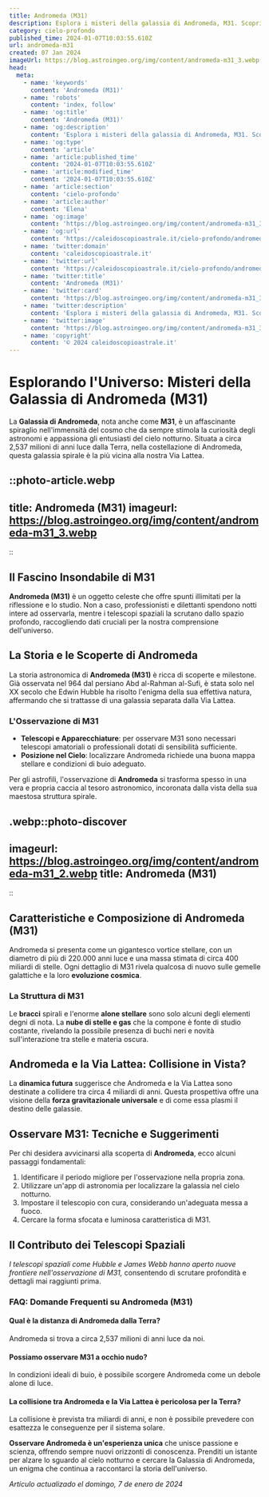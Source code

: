 ```yaml
---
title: Andromeda (M31)
description: Esplora i misteri della galassia di Andromeda, M31. Scopri la sua storia e come osservarla dalla Terra. Leggi di più!
category: cielo-profondo
published_time: 2024-01-07T10:03:55.610Z
url: andromeda-m31
created: 07 Jan 2024
imageUrl: https://blog.astroingeo.org/img/content/andromeda-m31_3.webp
head:
  meta:
    - name: 'keywords'
      content: 'Andromeda (M31)'
    - name: 'robots'
      content: 'index, follow'
    - name: 'og:title'
      content: 'Andromeda (M31)'
    - name: 'og:description'
      content: 'Esplora i misteri della galassia di Andromeda, M31. Scopri la sua storia e come osservarla dalla Terra. Leggi di più!'
    - name: 'og:type'
      content: 'article'
    - name: 'article:published_time'
      content: '2024-01-07T10:03:55.610Z'
    - name: 'article:modified_time'
      content: '2024-01-07T10:03:55.610Z'
    - name: 'article:section'
      content: 'cielo-profondo'
    - name: 'article:author'
      content: 'Elena'
    - name: 'og:image'
      content: 'https://blog.astroingeo.org/img/content/andromeda-m31_3.webp'
    - name: 'og:url'
      content: 'https://caleidoscopioastrale.it/cielo-profondo/andromeda-m31'
    - name: 'twitter:domain'
      content: 'caleidoscopioastrale.it'
    - name: 'twitter:url'
      content: 'https://caleidoscopioastrale.it/cielo-profondo/andromeda-m31'
    - name: 'twitter:title'
      content: 'Andromeda (M31)'
    - name: 'twitter:card'
      content: 'https://blog.astroingeo.org/img/content/andromeda-m31_3.webp'
    - name: 'twitter:description'
      content: 'Esplora i misteri della galassia di Andromeda, M31. Scopri la sua storia e come osservarla dalla Terra. Leggi di più!'
    - name: 'twitter:image'
      content: 'https://blog.astroingeo.org/img/content/andromeda-m31_3.webp'
    - name: 'copyright'
      content: '© 2024 caleidoscopioastrale.it'
---
```

# Esplorando l'Universo: Misteri della Galassia di Andromeda (M31)

La **Galassia di Andromeda**, nota anche come **M31**, è un affascinante spiraglio nell'immensità del cosmo che da sempre stimola la curiosità degli astronomi e appassiona gli entusiasti del cielo notturno. Situata a circa 2,537 milioni di anni luce dalla Terra, nella costellazione di Andromeda, questa galassia spirale è la più vicina alla nostra Via Lattea.

::photo-article.webp
---
title: Andromeda (M31)
imageurl: https://blog.astroingeo.org/img/content/andromeda-m31_3.webp
---
::

## Il Fascino Insondabile di M31

**Andromeda (M31)** è un oggetto celeste che offre spunti illimitati per la riflessione e lo studio. Non a caso, professionisti e dilettanti spendono notti intere ad osservarla, mentre i telescopi spaziali la scrutano dallo spazio profondo, raccogliendo dati cruciali per la nostra comprensione dell'universo.

## La Storia e le Scoperte di Andromeda

La storia astronomica di **Andromeda (M31)** è ricca di scoperte e milestone. Già osservata nel 964 dal persiano Abd al-Rahman al-Sufi, è stata solo nel XX secolo che Edwin Hubble ha risolto l'enigma della sua effettiva natura, affermando che si trattasse di una galassia separata dalla Via Lattea.

### L'Osservazione di M31

- **Telescopi e Apparecchiature**: per osservare M31 sono necessari telescopi amatoriali o professionali dotati di sensibilità sufficiente.
- **Posizione nel Cielo**: localizzare Andromeda richiede una buona mappa stellare e condizioni di buio adeguato.

Per gli astrofili, l'osservazione di **Andromeda** si trasforma spesso in una vera e propria caccia al tesoro astronomico, incoronata dalla vista della sua maestosa struttura spirale.

.webp::photo-discover
---
imageurl: https://blog.astroingeo.org/img/content/andromeda-m31_2.webp
title: Andromeda (M31)
---
::

## Caratteristiche e Composizione di Andromeda (M31)

Andromeda si presenta come un gigantesco vortice stellare, con un diametro di più di 220.000 anni luce e una massa stimata di circa 400 miliardi di stelle. Ogni dettaglio di M31 rivela qualcosa di nuovo sulle gemelle galattiche e la loro **evoluzione cosmica**.

### La Struttura di M31

Le **bracci** spirali e l'enorme **alone stellare** sono solo alcuni degli elementi degni di nota. La **nube di stelle e gas** che la compone è fonte di studio costante, rivelando la possibile presenza di buchi neri e novità sull'interazione tra stelle e materia oscura.

## Andromeda e la Via Lattea: Collisione in Vista?

La **dinamica futura** suggerisce che Andromeda e la Via Lattea sono destinate a collidere tra circa 4 miliardi di anni. Questa prospettiva offre una visione della **forza gravitazionale universale** e di come essa plasmi il destino delle galassie.

## Osservare M31: Tecniche e Suggerimenti

Per chi desidera avvicinarsi alla scoperta di **Andromeda**, ecco alcuni passaggi fondamentali:

1. Identificare il periodo migliore per l'osservazione nella propria zona.
2. Utilizzare un'app di astronomia per localizzare la galassia nel cielo notturno.
3. Impostare il telescopio con cura, considerando un'adeguata messa a fuoco.
4. Cercare la forma sfocata e luminosa caratteristica di M31.

## Il Contributo dei Telescopi Spaziali

*I telescopi spaziali come Hubble e James Webb hanno aperto nuove frontiere nell'osservazione di M31,* consentendo di scrutare profondità e dettagli mai raggiunti prima.

### FAQ: Domande Frequenti su Andromeda (M31)

#### Qual è la distanza di Andromeda dalla Terra?

Andromeda si trova a circa 2,537 milioni di anni luce da noi.

#### Possiamo osservare M31 a occhio nudo?

In condizioni ideali di buio, è possibile scorgere Andromeda come un debole alone di luce.

#### La collisione tra Andromeda e la Via Lattea è pericolosa per la Terra?

La collisione è prevista tra miliardi di anni, e non è possibile prevedere con esattezza le conseguenze per il sistema solare.

**Osservare Andromeda è un'esperienza unica** che unisce passione e scienza, offrendo sempre nuovi orizzonti di conoscenza. Prenditi un istante per alzare lo sguardo al cielo notturno e cercare la Galassia di Andromeda, un enigma che continua a raccontarci la storia dell'universo.

_Artículo actualizado el domingo, 7 de enero de 2024_